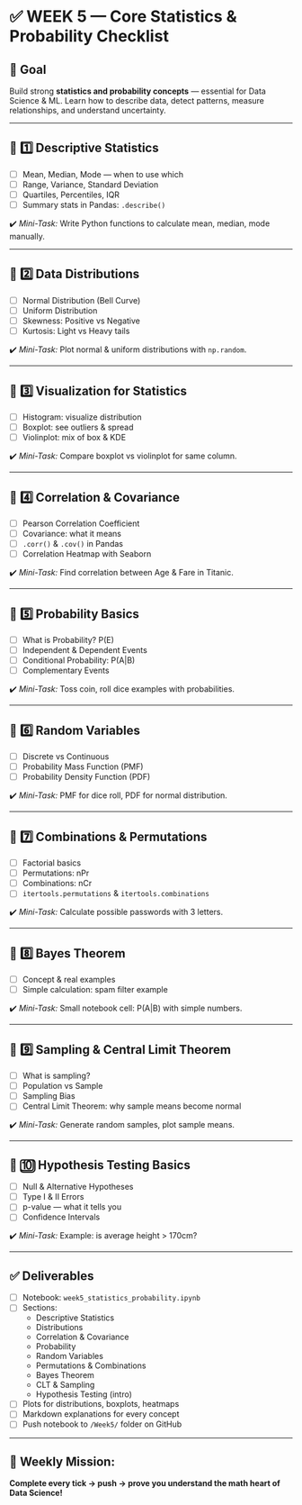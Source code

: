 # ✅ WEEK 5 — Core Statistics & Probability Checklist

## 🎯 Goal
Build strong **statistics and probability concepts** — essential for Data Science & ML. Learn how to describe data, detect patterns, measure relationships, and understand uncertainty.

---

## 📌 1️⃣ Descriptive Statistics

- [ ] Mean, Median, Mode — when to use which
- [ ] Range, Variance, Standard Deviation
- [ ] Quartiles, Percentiles, IQR
- [ ] Summary stats in Pandas: `.describe()`

✔️ *Mini-Task:* Write Python functions to calculate mean, median, mode manually.

---

## 📌 2️⃣ Data Distributions

- [ ] Normal Distribution (Bell Curve)
- [ ] Uniform Distribution
- [ ] Skewness: Positive vs Negative
- [ ] Kurtosis: Light vs Heavy tails

✔️ *Mini-Task:* Plot normal & uniform distributions with `np.random`.

---

## 📌 3️⃣ Visualization for Statistics

- [ ] Histogram: visualize distribution
- [ ] Boxplot: see outliers & spread
- [ ] Violinplot: mix of box & KDE

✔️ *Mini-Task:* Compare boxplot vs violinplot for same column.

---

## 📌 4️⃣ Correlation & Covariance

- [ ] Pearson Correlation Coefficient
- [ ] Covariance: what it means
- [ ] `.corr()` & `.cov()` in Pandas
- [ ] Correlation Heatmap with Seaborn

✔️ *Mini-Task:* Find correlation between Age & Fare in Titanic.

---

## 📌 5️⃣ Probability Basics

- [ ] What is Probability? P(E)
- [ ] Independent & Dependent Events
- [ ] Conditional Probability: P(A|B)
- [ ] Complementary Events

✔️ *Mini-Task:* Toss coin, roll dice examples with probabilities.

---

## 📌 6️⃣ Random Variables

- [ ] Discrete vs Continuous
- [ ] Probability Mass Function (PMF)
- [ ] Probability Density Function (PDF)

✔️ *Mini-Task:* PMF for dice roll, PDF for normal distribution.

---

## 📌 7️⃣ Combinations & Permutations

- [ ] Factorial basics
- [ ] Permutations: nPr
- [ ] Combinations: nCr
- [ ] `itertools.permutations` & `itertools.combinations`

✔️ *Mini-Task:* Calculate possible passwords with 3 letters.

---

## 📌 8️⃣ Bayes Theorem

- [ ] Concept & real examples
- [ ] Simple calculation: spam filter example

✔️ *Mini-Task:* Small notebook cell: P(A|B) with simple numbers.

---

## 📌 9️⃣ Sampling & Central Limit Theorem

- [ ] What is sampling?
- [ ] Population vs Sample
- [ ] Sampling Bias
- [ ] Central Limit Theorem: why sample means become normal

✔️ *Mini-Task:* Generate random samples, plot sample means.

---

## 📌 🔟 Hypothesis Testing Basics

- [ ] Null & Alternative Hypotheses
- [ ] Type I & II Errors
- [ ] p-value — what it tells you
- [ ] Confidence Intervals

✔️ *Mini-Task:* Example: is average height > 170cm?

---

## ✅ Deliverables

- [ ] Notebook: `week5_statistics_probability.ipynb`
- [ ] Sections:
  - Descriptive Statistics
  - Distributions
  - Correlation & Covariance
  - Probability
  - Random Variables
  - Permutations & Combinations
  - Bayes Theorem
  - CLT & Sampling
  - Hypothesis Testing (intro)
- [ ] Plots for distributions, boxplots, heatmaps
- [ ] Markdown explanations for every concept
- [ ] Push notebook to `/Week5/` folder on GitHub

---

## 🚀 Weekly Mission:
**Complete every tick → push → prove you understand the math heart of Data Science!**
